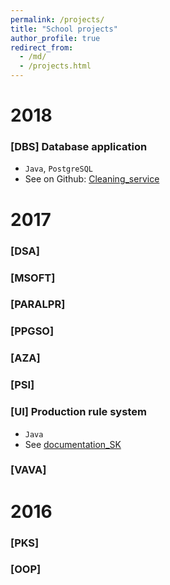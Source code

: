 ```yaml
---
permalink: /projects/
title: "School projects"
author_profile: true
redirect_from: 
  - /md/
  - /projects.html
---
```


# 2018
  ### [DBS] Database application
  * `Java`, `PostgreSQL`
  * See on Github: [Cleaning_service](https://github.com/fiit-dbs-2018/dbs2018-project-harnusek)



# 2017
  ### [DSA] 
  ### [MSOFT] 
  ### [PARALPR] 
  ### [PPGSO] 

  ### [AZA] 
  ### [PSI] 
  ### [UI] Production rule system
  * `Java`
  * See [documentation_SK](https://harnusek.github.io/files/production-rule-system.pdf)
  ### [VAVA] 

# 2016
  ### [PKS] 
  ### [OOP] 

